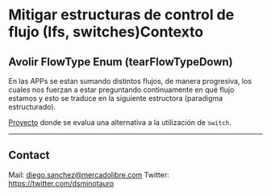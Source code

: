 # Mitigar estructuras de control de flujo (Ifs, switches)Contexto

## Avolir FlowType Enum (tearFlowTypeDown)

En las APPs se estan sumando distintos flujos, de manera progresiva, los cuales nos fuerzan a estar preguntando continuamente en qué flujo estamos y esto se traduce en la siguiente estructora (paradigma estructurado). 

[Proyecto][tearFlowTypeDown] donde se evalua una alternativa a la utilización de ```switch```.


---

## Contact

Mail: diego.sanchez@mercadolibre.com
Twitter: https://twitter.com/dsminotauro

[tearFlowTypeDown]: ./tearFlowTypeDown
